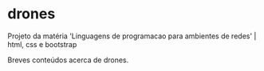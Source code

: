 # drones
Projeto da matéria 'Linguagens de programacao para ambientes de redes' | html, css e bootstrap

Breves conteúdos acerca de drones.
